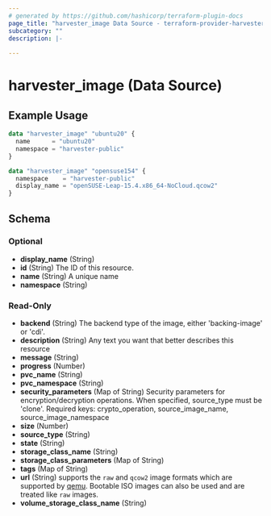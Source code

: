 ```yaml
---
# generated by https://github.com/hashicorp/terraform-plugin-docs
page_title: "harvester_image Data Source - terraform-provider-harvester"
subcategory: ""
description: |-
  
---
```


# harvester_image (Data Source)



## Example Usage

```terraform
data "harvester_image" "ubuntu20" {
  name      = "ubuntu20"
  namespace = "harvester-public"
}

data "harvester_image" "opensuse154" {
  namespace    = "harvester-public"
  display_name = "openSUSE-Leap-15.4.x86_64-NoCloud.qcow2"
}
```

<!-- schema generated by tfplugindocs -->
## Schema

### Optional

- **display_name** (String)
- **id** (String) The ID of this resource.
- **name** (String) A unique name
- **namespace** (String)

### Read-Only

- **backend** (String) The backend type of the image, either 'backing-image' or 'cdi'.
- **description** (String) Any text you want that better describes this resource
- **message** (String)
- **progress** (Number)
- **pvc_name** (String)
- **pvc_namespace** (String)
- **security_parameters** (Map of String) Security parameters for encryption/decryption operations. When specified, source_type must be 'clone'. Required keys: crypto_operation, source_image_name, source_image_namespace
- **size** (Number)
- **source_type** (String)
- **state** (String)
- **storage_class_name** (String)
- **storage_class_parameters** (Map of String)
- **tags** (Map of String)
- **url** (String) supports the `raw` and `qcow2` image formats which are supported by [qemu](https://www.qemu.org/docs/master/system/images.html#disk-image-file-formats). Bootable ISO images can also be used and are treated like `raw` images.
- **volume_storage_class_name** (String)


